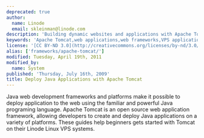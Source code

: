 ```yaml
---
deprecated: true
author:
  name: Linode
  email: skleinman@linode.com
description: 'Building dynamic websites and applications with Apache Tomcat.'
keywords: 'Apache Tomcat,web applications,web frameworks,VPS applications'
license: '[CC BY-ND 3.0](http://creativecommons.org/licenses/by-nd/3.0/us/)'
alias: ['frameworks/apache-tomcat/']
modified: Tuesday, April 19th, 2011
modified_by:
  name: System
published: 'Thursday, July 16th, 2009'
title: Deploy Java Applications with Apache Tomcat
---
```


Java web development frameworks and platforms make it possible to deploy application to the web using the familiar and powerful Java programing language. Apache Tomcat is an open source web application framework, allowing developers to create and deploy Java applications on a variety of platforms. These guides help beginners gets started with Tomcat on their Linode Linux VPS systems.
